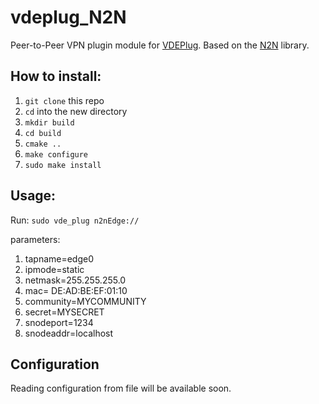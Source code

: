 # vdeplug_N2N
Peer-to-Peer VPN plugin module for [VDEPlug](https://github.com/rd235/vdeplug4). Based on the [N2N](https://github.com/ntop/n2n) library.
## How to install:

1. `git clone` this repo
2. `cd` into the new directory
3. `mkdir build`
4. `cd build`
5. `cmake ..`
6. `make configure `
7. `sudo make install`

## Usage:

Run:
`sudo vde_plug n2nEdge://`

parameters:
1. tapname=edge0 
1. ipmode=static
1. netmask=255.255.255.0
1. mac= DE:AD:BE:EF:01:10
1. community=MYCOMMUNITY
1. secret=MYSECRET
1. snodeport=1234
1. snodeaddr=localhost


## Configuration

Reading configuration from file will be available soon.
